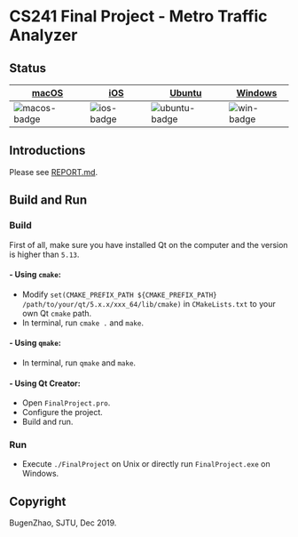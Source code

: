 # CS241 Final Project - Metro Traffic Analyzer

## Status
|[macOS][macos-link]|[iOS][ios-link]| [Ubuntu][ubuntu-link]| [Windows][win-link]|
|-----------------|----------------|---------------|---------------|
| ![macos-badge]   |![ios-badge]   | ![ubuntu-badge]      | ![win-badge]  |


[win-link]: https://github.com/BugenZhao/FinalProject/actions?query=workflow%3AWindows "WindowsAction"
[win-badge]: https://github.com/BugenZhao/FinalProject/workflows/Windows/badge.svg  "Windows"

[ubuntu-link]: https://github.com/BugenZhao/FinalProject/actions?query=workflow%3AUbuntu "UbuntuAction"
[ubuntu-badge]: https://github.com/BugenZhao/FinalProject/workflows/Ubuntu/badge.svg "Ubuntu"

[macos-link]: https://github.com/BugenZhao/FinalProject/actions?query=workflow%3AmacOS "macOSAction"
[macos-badge]: https://github.com/BugenZhao/FinalProject/workflows/macOS/badge.svg "macOS"

[ios-link]: https://github.com/BugenZhao/FinalProject/actions?query=workflow%3AiOS "iOSAction"
[ios-badge]: https://github.com/BugenZhao/FinalProject/workflows/iOS/badge.svg "iOS"


## Introductions
Please see [REPORT.md][report-md-link].

## Build and Run
### Build
First of all, make sure you have installed Qt on the computer and the version is higher than `5.13`.
#### -  Using `cmake`:
- Modify `set(CMAKE_PREFIX_PATH ${CMAKE_PREFIX_PATH} /path/to/your/qt/5.x.x/xxx_64/lib/cmake)` in `CMakeLists.txt` to 
your own Qt `cmake` path.
- In terminal, run `cmake .` and `make`.

#### - Using `qmake`:
- In terminal, run `qmake` and `make`.

#### - Using Qt Creator:
- Open `FinalProject.pro`.
- Configure the project.
- Build and run.


### Run
- Execute `./FinalProject` on Unix or directly run `FinalProject.exe` on Windows.

## Copyright
BugenZhao, SJTU, Dec 2019.


[report-md-link]: REPORT.md "REPORT.md"
